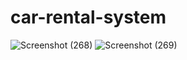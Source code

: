 # car-rental-system
![Screenshot (268)](https://user-images.githubusercontent.com/89077972/196216179-f2b17b89-d1e3-4e67-934f-f8dcd3504641.png)
![Screenshot (269)](https://user-images.githubusercontent.com/89077972/196216201-221cba69-8ccf-4507-b47d-54ec09640f96.png)
